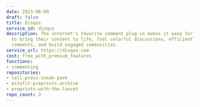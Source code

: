 ```yaml
---
date: 2023-06-09
draft: false
title: Disqus
service_id: disqus
description: The internet's favorite comment plug-in makes it easy for publishers
  to bring their content to life, fuel colorful discussions, efficiently moderate
  comments, and build engaged communities.
service_url: https://disqus.com
cost: free_with_premium_features
functions:
- commenting
repositories:
- cell-press-sneak-peek
- mitofit-preprints-archive
- preprints-with-the-lancet
repo_count: 3
---
```



